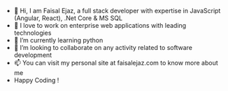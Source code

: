 - 👋 Hi, I am Faisal Ejaz, a full stack developer with expertise in JavaScript (Angular, React), .Net Core & MS SQL
- 👀 I love to work on enterprise web applications with leading technologies
- 🌱 I’m currently learning python 
- 💞️ I’m looking to collaborate on any activity related to software development 
- 📫 You can visit my personal site at faisalejaz.com to know more about me
- Happy Coding !

<!---
faisal-ejaz/faisal-ejaz is a ✨ special ✨ repository because its `README.md` (this file) appears on your GitHub profile.
You can click the Preview link to take a look at your changes.
--->
